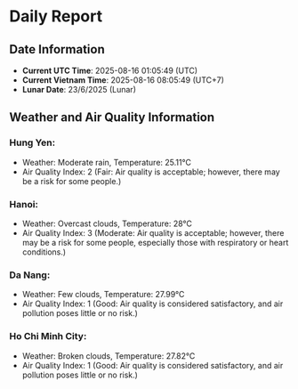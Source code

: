 # Daily Report
## Date Information
- **Current UTC Time**: 2025-08-16 01:05:49 (UTC)
- **Current Vietnam Time**: 2025-08-16 08:05:49 (UTC+7)
- **Lunar Date**: 23/6/2025 (Lunar)

## Weather and Air Quality Information

### Hung Yen:
- Weather: Moderate rain, Temperature: 25.11°C
- Air Quality Index: 2 (Fair: Air quality is acceptable; however, there may be a risk for some people.)

### Hanoi:
- Weather: Overcast clouds, Temperature: 28°C
- Air Quality Index: 3 (Moderate: Air quality is acceptable; however, there may be a risk for some people, especially those with respiratory or heart conditions.)

### Da Nang:
- Weather: Few clouds, Temperature: 27.99°C
- Air Quality Index: 1 (Good: Air quality is considered satisfactory, and air pollution poses little or no risk.)

### Ho Chi Minh City:
- Weather: Broken clouds, Temperature: 27.82°C
- Air Quality Index: 1 (Good: Air quality is considered satisfactory, and air pollution poses little or no risk.)
